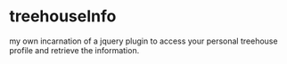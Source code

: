# treehouseInfo
my own incarnation of a jquery plugin to access your personal treehouse profile and retrieve the information.
